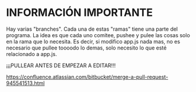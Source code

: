 # INFORMACIÓN IMPORTANTE
Hay varias "branches". Cada una de estas "ramas" tiene una parte del programa. La idea es que cada uno comitee, pushee y pulee las cosas solo en la rama que lo necesita. Es decir, si modifico app.js nada mas, no es necesario que pullee toooodo lo demas, solo necesito lo que esté relacionado a app.js.

¡¡¡PULLEAR ANTES DE EMPEZAR A EDITAR!!!

https://confluence.atlassian.com/bitbucket/merge-a-pull-request-945541513.html
